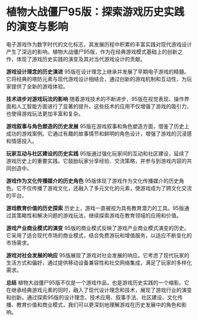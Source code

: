 # 植物大战僵尸95版：探索游戏历史实践的演变与影响

电子游戏作为数字时代的文化标志，其发展历程中积累的丰富实践对现代游戏设计产生了深远的影响。植物大战僵尸95版，作为在经典游戏模式基础上的创新之作，体现了游戏历史实践的演变及其对当代游戏设计的贡献。

**游戏设计理念的历史演进**
95版在设计理念上继承并发展了早期电子游戏的精髓。它将经典的塔防元素与现代游戏设计相结合，通过创新的游戏机制和互动性，为玩家提供了全新的游戏体验。

**技术进步对游戏玩法的影响**
随着游戏技术的不断进步，95版在视觉表现、操作界面和人工智能方面进行了显著的提升。这些技术的应用不仅增强了游戏的吸引力，也使得游戏玩法更加丰富和复杂。

**游戏叙事与角色塑造的历史发展**
95版在游戏叙事和角色塑造方面，借鉴了历史上成功的游戏案例。它通过有趣的故事情节和鲜明的角色设计，增强了游戏的沉浸感和情感投入。

**玩家互动与社区建设的历史实践**
95版通过强化玩家间的互动和社区建设，延续了游戏历史上的重要实践。它鼓励玩家分享经验、交流策略，并参与到游戏内容的共同创造中。

**游戏作为文化传播媒介的历史角色**
95版体现了游戏作为文化传播媒介的历史角色。它不仅传播了游戏文化，还融入了多元文化的元素，使游戏成为了跨文化交流的平台。

**游戏教育价值的历史探索**
历史上，游戏一直被视为具有教育潜力的工具。95版通过其策略性和解决问题的游戏玩法，继续探索游戏在教育领域的应用和价值。

**游戏产业商业模式的演变**
95版的商业模式反映了游戏产业商业模式演变的历史。它采用了适合现代市场的商业模式，结合免费游玩和增值服务，以适应不断变化的市场需求。

**游戏对社会发展的响应**
95版展现了游戏对社会发展的响应。它考虑了现代玩家的生活方式和偏好，通过提供移动设备兼容性和社交网络集成，满足了玩家的多样化需求。

**总结**
植物大战僵尸95版不仅是一个游戏作品，也是游戏历史实践的一个缩影。它在继承经典游戏元素的同时，融入了现代设计理念和技术，展现了游戏行业的演变和创新。通过探索95版的设计理念、技术应用、叙事手法、社区建设、文化传播、教育价值和商业模式，我们可以更深刻地理解游戏在历史发展中的角色和影响。